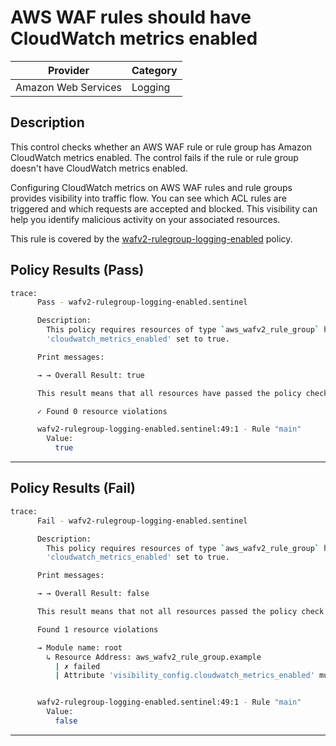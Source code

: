 # AWS WAF rules should have CloudWatch metrics enabled

| Provider            | Category     |
|---------------------|--------------|
| Amazon Web Services | Logging      |

## Description

This control checks whether an AWS WAF rule or rule group has Amazon CloudWatch metrics enabled. The control fails if the rule or rule group doesn't have CloudWatch metrics enabled.

Configuring CloudWatch metrics on AWS WAF rules and rule groups provides visibility into traffic flow. You can see which ACL rules are triggered and which requests are accepted and blocked. This visibility can help you identify malicious activity on your associated resources.

This rule is covered by the [wafv2-rulegroup-logging-enabled](https://github.com/hashicorp/policy-library-FSBP-Policy-Set-for-AWS-Terraform/blob/main/policies/waf/wafv2-rulegroup-logging-enabled.sentinel) policy.

## Policy Results (Pass)
```bash
trace:
      Pass - wafv2-rulegroup-logging-enabled.sentinel

      Description:
        This policy requires resources of type `aws_wafv2_rule_group` have attribute
        'cloudwatch_metrics_enabled' set to true.

      Print messages:

      → → Overall Result: true

      This result means that all resources have passed the policy check for the policy wafv2-rulegroup-logging-enabled.

      ✓ Found 0 resource violations

      wafv2-rulegroup-logging-enabled.sentinel:49:1 - Rule "main"
        Value:
          true
```

---

## Policy Results (Fail)
```bash
trace:
      Fail - wafv2-rulegroup-logging-enabled.sentinel

      Description:
        This policy requires resources of type `aws_wafv2_rule_group` have attribute
        'cloudwatch_metrics_enabled' set to true.

      Print messages:

      → → Overall Result: false

      This result means that not all resources passed the policy check and the protected behavior is not allowed for the policy wafv2-rulegroup-logging-enabled.

      Found 1 resource violations

      → Module name: root
        ↳ Resource Address: aws_wafv2_rule_group.example
          | ✗ failed
          | Attribute 'visibility_config.cloudwatch_metrics_enabled' must be set to true for 'aws_wafv2_rule_group' resources. Refer to https://docs.aws.amazon.com/securityhub/latest/userguide/waf-controls.html#waf-12 for more details.


      wafv2-rulegroup-logging-enabled.sentinel:49:1 - Rule "main"
        Value:
          false
```

---